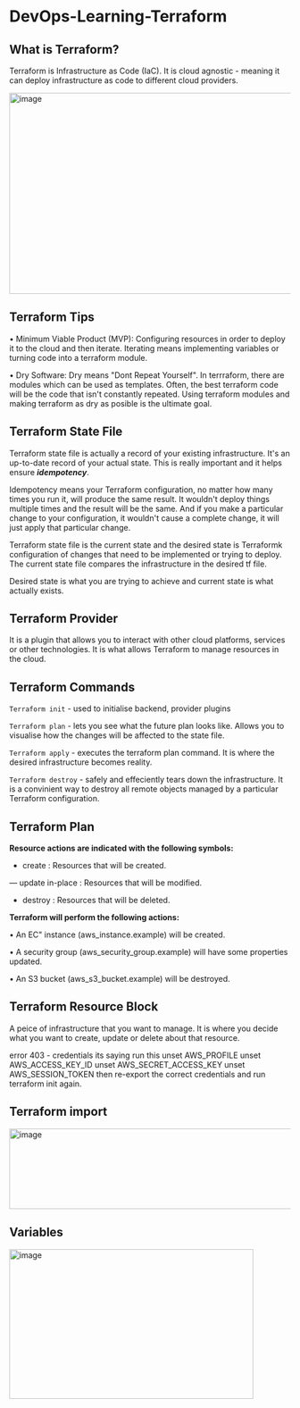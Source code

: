 # DevOps-Learning-Terraform

## What is Terraform? 

Terraform is Infrastructure as Code (IaC). It is cloud agnostic - meaning it can deploy infrastructure as code to different cloud providers. 

<img width="719" height="360" alt="image" src="https://github.com/user-attachments/assets/9fdfce9b-b321-41fa-ba85-edbf14ed9759" />

## Terraform Tips 

• Minimum Viable Product (MVP): Configuring resources in order to deploy it to the cloud and then iterate. Iterating means implementing variables or turning code into a terraform module. 

• Dry Software: Dry means "Dont Repeat Yourself". In terrraform, there are modules which can be used as templates. Often, the best terraform code will be the code that isn't constantly repeated. Using terraform modules and making terraform as dry as posible is the ultimate goal. 

## Terraform State File

Terraform state file is actually a record of your existing infrastructure. It's an up-to-date record of your actual state. This is really important and it helps ensure ***idempotency***. 

Idempotency means your Terraform configuration, no matter how many times you run it, will produce the same result. It wouldn't deploy things multiple times and the result will be the same. And if you make a particular change to your configuration, it wouldn't cause a complete change, it will just apply that particular change.

Terraform state file is the current state and the desired state is Terraformk configuration of changes that need to be implemented or trying to deploy. The current state file compares the infrastructure in the desired tf file. 

Desired state is what you are trying to achieve and current state is what actually exists. 

## Terraform Provider

It is a plugin that allows you to interact with other cloud platforms, services or other technologies. It is what allows Terraform to manage resources in the cloud. 

## Terraform Commands

`Terraform init` - used to initialise backend, provider plugins

`Terraform plan` - lets you see what the future plan looks like. Allows you to visualise how the changes will be affected to the state file. 

`Terraform apply` - executes the terraform plan command. It is where the desired infrastructure becomes reality.

`Terraform destroy` - safely and effeciently tears down the infrastructure. It is a convinient way to destroy all remote objects managed by a particular Terraform configuration. 

## Terraform Plan

**Resource actions are indicated with the following symbols:** 

+ create : Resources that will be created.

— update in-place : Resources that will be modified.

- destroy : Resources that will be deleted.

**Terraform will perform the following actions:**

• An EC" instance (aws_instance.example) will be created. 

• A security group (aws_security_group.example) will have some properties updated. 

• An S3 bucket (aws_s3_bucket.example) will be destroyed.

## Terraform Resource Block

A peice of infrastructure that you want to manage. It is where you decide what you want to create, update or delete about that resource. 

error 403 - credentials 
its saying run this unset AWS_PROFILE
unset AWS_ACCESS_KEY_ID
unset AWS_SECRET_ACCESS_KEY
unset AWS_SESSION_TOKEN
then re-export the correct credentials and run terraform init again.




## Terraform import

<img width="708" height="144" alt="image" src="https://github.com/user-attachments/assets/0a2ee371-1b98-466d-ab9b-2057e1f1b83f" />


## Variables

<img width="437" height="268" alt="image" src="https://github.com/user-attachments/assets/359f94ab-80e3-4c72-9d3a-e799021c1bc0" />




